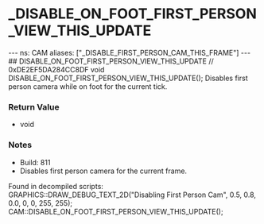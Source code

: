 # _DISABLE_ON_FOOT_FIRST_PERSON_VIEW_THIS_UPDATE

--- ns: CAM aliases: ["_DISABLE_FIRST_PERSON_CAM_THIS_FRAME"] --- ## DISABLE_ON_FOOT_FIRST_PERSON_VIEW_THIS_UPDATE  // 0xDE2EF5DA284CC8DF void DISABLE_ON_FOOT_FIRST_PERSON_VIEW_THIS_UPDATE();  Disables first person camera while on foot for the current tick.

### Return Value
* void

### Notes
* Build: 811
* Disables first person camera for the current frame.

Found in decompiled scripts:
GRAPHICS::DRAW_DEBUG_TEXT_2D("Disabling First Person Cam", 0.5, 0.8, 0.0, 0, 0, 255, 255);
CAM::DISABLE_ON_FOOT_FIRST_PERSON_VIEW_THIS_UPDATE();

